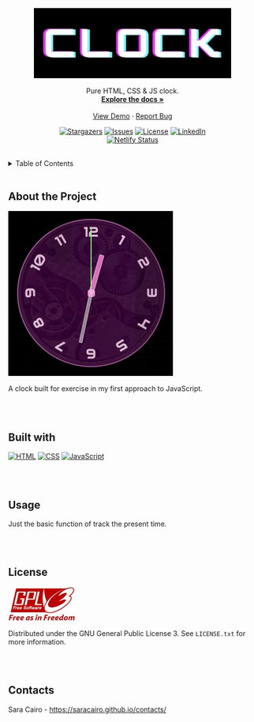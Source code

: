 <div align="center">
  
  <!-- PROJECT LOGO -->
  <a href="https://cl0ck-sc.netlify.app/">
    <img src="assets/img/clock-title.jpg" alt="project preview" width="400">
  </a>

  <p align="center">
    Pure HTML, CSS & JS clock.
    <br />
    <a href="https://github.com/saracairo/clock"><strong>Explore the docs »</strong></a>
    <br />
    <br />
    <a href="https://cl0ck-sc.netlify.app/">View Demo</a>
    ·
    <a href="https://github.com/saracairo/clock/issues">Report Bug</a>
  </p>
  
  [![Stargazers][stars-shield]][stars-url]
  [![Issues][issues-shield]][issues-url]
  [![License][license-shield]][license-url]
  [![LinkedIn][linkedin-shield]][linkedin-url] <br />
  [![Netlify Status](https://api.netlify.com/api/v1/badges/31f74770-10f4-4e28-b747-c609e086a034/deploy-status)](https://app.netlify.com/sites/retr0counter/deploys)

</div>

<br />

<!-- TABLE OF CONTENTS -->
<details>
  <summary>Table of Contents</summary>
  <ol>
    <li><a href="#about-the-project">About The Project</a></li>
    <li><a href="#built-with">Built With</a></li>
    <li><a href="#usage">Usage</a></li>
    <li><a href="#license">License</a></li>
    <li><a href="#contact">Contact</a></li>
  </ol>
</details>

<br />

## About the Project
<img src="assets/img/clock-preview.png" alt="screenshot">

A clock built for exercise in my first approach to JavaScript.

<br />
<br />

## Built with
[![HTML][html-shield]][html-link]
[![CSS][css-shield]][css-link]
[![JavaScript][js-shield]][js-link]

<br />
<br />

## Usage
Just the basic function of track the present time. <br />

<br />
<br />

## License
<img src="assets/img/gplv3-with-text-136x68.jpg">

Distributed under the GNU General Public License 3. See `LICENSE.txt` for more information.

<br />
<br />

## Contacts
Sara Cairo - https://saracairo.github.io/contacts/



<!-- MARKDOWN LINKS & IMAGES -->
[stars-shield]: https://img.shields.io/github/stars/saracairo/counter.svg?style=for-the-badge
[stars-url]: https://github.com/saracairo/counter/stargazers
[issues-shield]: https://img.shields.io/github/issues/saracairo/counter.svg?style=for-the-badge
[issues-url]: https://github.com/saracairo/counter/issues
[license-shield]: https://img.shields.io/badge/License-GPLv3-red.svg?style=for-the-badge
[license-url]: https://www.gnu.org/licenses/gpl-3.0
[linkedin-shield]: https://img.shields.io/badge/-LinkedIn-black.svg?style=for-the-badge&logo=linkedin&colorB=555
[linkedin-url]: https://www.linkedin.com/in/sara-cairo/
[html-shield]:  https://img.shields.io/badge/HTML5-E34F26?style=for-the-badge&logo=html5&logoColor=white
[html-link]: https://www.internetingishard.com/html-and-css/basic-web-pages/
[css-shield]: https://img.shields.io/badge/CSS3-1572B6?style=for-the-badge&logo=css3&logoColor=white
[css-link]: https://www.internetingishard.com/html-and-css/hello-css/
[js-shield]: https://img.shields.io/badge/JavaScript-323330?style=for-the-badge&logo=javascript&logoColor=F7DF1E
[js-link]: https://javascript.info/